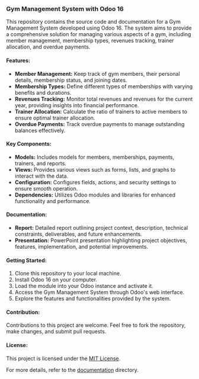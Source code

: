 ### Gym Management System with Odoo 16

This repository contains the source code and documentation for a Gym Management System developed using Odoo 16. The system aims to provide a comprehensive solution for managing various aspects of a gym, including member management, membership types, revenues tracking, trainer allocation, and overdue payments.

#### Features:
- **Member Management:** Keep track of gym members, their personal details, membership status, and joining dates.
- **Membership Types:** Define different types of memberships with varying benefits and durations.
- **Revenues Tracking:** Monitor total revenues and revenues for the current year, providing insights into financial performance.
- **Trainer Allocation:** Calculate the ratio of trainers to active members to ensure optimal trainer allocation.
- **Overdue Payments:** Track overdue payments to manage outstanding balances effectively.

#### Key Components:
- **Models:** Includes models for members, memberships, payments, trainers, and reports.
- **Views:** Provides various views such as forms, lists, and graphs to interact with the data.
- **Configuration:** Configures fields, actions, and security settings to ensure smooth operation.
- **Dependencies:** Utilizes Odoo modules and libraries for enhanced functionality and performance.

#### Documentation:
- **Report:** Detailed report outlining project context, description, technical constraints, deliverables, and future enhancements.
- **Presentation:** PowerPoint presentation highlighting project objectives, features, implementation, and potential improvements.

#### Getting Started:
1. Clone this repository to your local machine.
2. Install Odoo 16 on your computer.
3. Load the module into your Odoo instance and activate it.
4. Access the Gym Management System through Odoo's web interface.
5. Explore the features and functionalities provided by the system.

#### Contribution:
Contributions to this project are welcome. Feel free to fork the repository, make changes, and submit pull requests.

#### License:
This project is licensed under the [MIT License](LICENSE).

For more details, refer to the [documentation](documentation/) directory.
